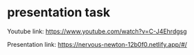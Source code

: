 # presentation task

Youtube link: https://www.youtube.com/watch?v=C-J4Ehrdgsg

Presentation link: https://nervous-newton-12b0f0.netlify.app/#/


